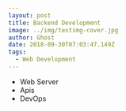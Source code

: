 ```yaml
---
layout: post
title: Backend Development
image: ../img/testimg-cover.jpg
author: Ghost
date: 2018-09-30T07:03:47.149Z
tags: 
  - Web Development
---
```


- Web Server
- Apis
- DevOps